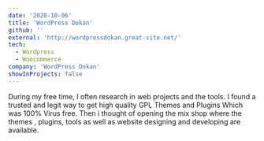```yaml
---
date: '2020-10-06'
title: 'WordPress Dokan'
github: ''
external: 'http://wordpressdokan.great-site.net/'
tech:
  - Wordpress
  - Woocommerce
company: 'WordPress Dokan'
showInProjects: false
---
```


During my free time, I often research in web projects and the tools. I found a trusted and legit way to get high quality GPL Themes and Plugins Which was 100% Virus free. Then i thought of opening the mix shop where the themes , plugins, tools as well as website designing and developing are available.